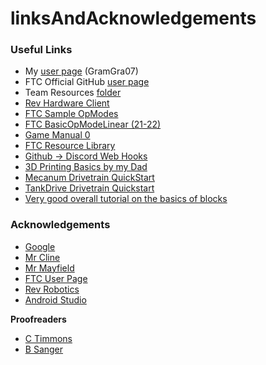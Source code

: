 # linksAndAcknowledgements

### Useful Links 

* My [user page](https://github.com/GramGra07) (GramGra07)
* FTC Official GitHub [user page](https://github.com/FIRST-Tech-Challenge)
* Team Resources [folder](https://github.com/WindsorHSRobotics/Team\_Resources)
* [Rev Hardware Client](https://docs.revrobotics.com/rev-hardware-client/getting-started/installation-instructions)
* [FTC Sample OpModes](https://github.com/FIRST-Tech-Challenge/FtcRobotController)
* [FTC BasicOpModeLinear (21-22)](https://github.com/FIRST-Tech-Challenge/FtcRobotController/blob/master/FtcRobotController/src/main/java/org/firstinspires/ftc/robotcontroller/external/samples/BasicOpMode\_Linear.java)
* [Game Manual 0](https://gm0.org/en/latest/)
* [FTC Resource Library](https://www.firstinspires.org/resource-library/ftc/game-and-season-info)
* [Github -> Discord Web Hooks](https://gist.github.com/jagrosh/5b1761213e33fc5b54ec7f6379034a22)
* [3D Printing Basics by my Dad](https://docs.google.com/presentation/d/1MeLkA9mCI4vZMiejlqMZpAhZvbV2ThvSf6oZBzhQGdo/edit?usp=sharing)
* [Mecanum Drivetrain QuickStart](https://gm0.org/en/latest/docs/software/tutorials/mecanum-drive.html)
* [TankDrive Drivetrain Quickstart](https://docs.revrobotics.com/kickoff-concepts/freight-frenzy-2021-2022/programming-teleoperated)
* [Very good overall tutorial on the basics of blocks](https://www.firstinspires.org/sites/default/files/uploads/resource\_library/ftc/blocks-programming-guide.pdf)

### Acknowledgements 

* [Google](https://www.google.com/)
* [Mr Cline](https://github.com/stcline)
* [Mr Mayfield](https://github.com/JohnMayfield)
* [FTC User Page](https://github.com/FIRST-Tech-Challenge/FtcRobotController)
* [Rev Robotics](https://www.revrobotics.com/)
* [Android Studio](https://developer.android.com/studio)

**Proofreaders**

* [C Timmons](https://github.com/ctimmons25)
* [B Sanger](https://github.com/sangerb19)
